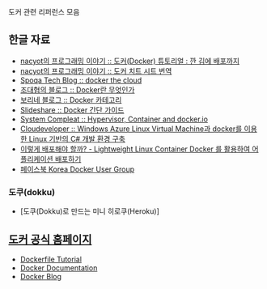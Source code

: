 도커 관련 리퍼런스 모음

## 한글 자료 ##

* [nacyot의 프로그래밍 이야기 :: 도커(Docker) 튜토리얼 : 깐 김에 배포까지][10]
* [nacyot의 프로그래밍 이야기 :: 도커 치트 시트 번역][20]
* [Spoqa Tech Blog :: docker the cloud][30]
* [조대협의 블로그 :: Docker란 무엇인가][40]
* [보리네 블로그 :: Docker 카테고리][50]
* [Slideshare :: Docker 간단 가이드][60]
* [System Compleat :: Hypervisor, Container and docker.io][70]
* [Cloudeveloper :: Windows Azure Linux Virtual Machine과 docker를 이용한 Linux 기반의 C# 개발 환경 구축][80]
* [이렇게 배포해야 할까? - Lightweight Linux Container Docker 를 활용하여 어플리케이션 배포하기][90]
* [페이스북 Korea Docker User Group][100]

[10]: http://blog.nacyot.com/articles/2014-01-27-easy-deploy-with-docker
[20]: https://gist.github.com/nacyot/8366310
[30]: http://spoqa.github.io/2013/11/22/docker-the-cloud.html
[40]: http://bcho.tistory.com/805
[50]: http://judekim.tistory.com/category/Programmer/Docker
[60]: http://www.slideshare.net/raccoonyy/docker-28358999
[70]: http://kerberosj.tistory.com/189
[80]: http://www.rkttu.com/649
[90]: http://deview.kr/2013/detail.nhn?topicSeq=45
[100]: https://www.facebook.com/groups/korea.docker.user.group/

### 도쿠(dokku) ###

* [도쿠(Dokku)로 만드는 미니 히로쿠(Heroku)]

[110]: http://blog.nacyot.com/articles/2014-01-30-deploying-application-with-dokku/

## [도커 공식 홈페이지](http://www.docker.io/) ##

* [Dockerfile Tutorial](http://www.docker.io/learn/dockerfile)
* [Docker Documentation](http://docs.docker.io/en/latest/)
* [Docker Blog](http://blog.docker.io/)


